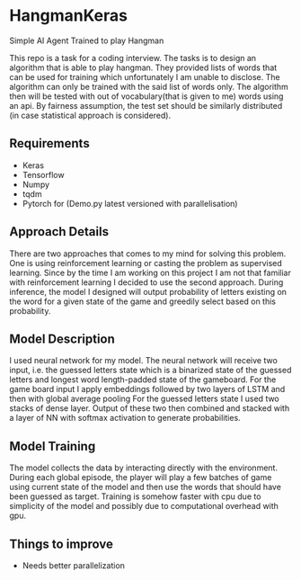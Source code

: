 # HangmanKeras
Simple AI Agent Trained to play Hangman

This repo is a task for a coding interview. The tasks is to design an algorithm that is able to play hangman. They provided lists of words that can be used for training which unfortunately I am unable to disclose.
The algorithm can only be trained with the said list of words only. The algorithm then will be tested with out of vocabulary(that is given to me) words using an api. 
By fairness assumption, the test set should be similarly distributed (in case statistical approach is considered).

## Requirements
* Keras
* Tensorflow
* Numpy
* tqdm
* Pytorch for (Demo.py latest versioned with parallelisation)

## Approach Details
There are two approaches that comes to my mind for solving this problem. One is using reinforcement learning or casting the problem as supervised learning.
Since by the time I am working on this project I am not that familiar with reinforcement learning I decided to use the second approach.
During inference, the model I designed will output probability of letters existing on the word for a given state of the game and greedily select based on this probability.

## Model Description
I used neural network for my model. The neural network will receive two input, i.e. the guessed letters state which is a binarized state of the guessed letters and longest word length-padded state of the gameboard.
For the game board input I apply embeddings followed by two layers of LSTM and then with global average pooling
For the guessed letters state I used two stacks of dense layer.
Output of these two then combined and stacked with a layer of NN with softmax activation to generate probabilities.

## Model Training
The model collects the data by interacting directly with the environment.
During each global episode, the player will play a few batches of game using current state of the model and then use the words that should have been guessed as target.
Training is somehow faster with cpu due to simplicity of the model and possibly due to computational overhead with gpu.

## Things to improve
* Needs better parallelization
